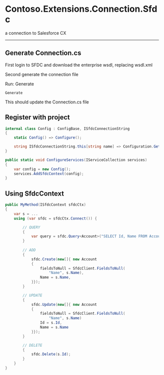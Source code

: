 # Contoso.Extensions.Connection.Sfdc
a connection to Salesforce CX

---

## Generate Connection.cs

First login to SFDC and download the enterprise wsdl, replacing wsdl.xml

Second generate the connection file

Run: Generate

```
Generate
```

This should update the Connection.cs file

## Register with project

```C#
internal class Config : ConfigBase, ISfdcConnectionString
{
    static Config() => Configure();

    string ISfdcConnectionString.this[string name] => Configuration.GetConnectionString("Sfdc");
}
```

```C#
public static void ConfigureServices(IServiceCollection services)
{
    var config = new Config();
    services.AddSfdcContext(config);
}
```

## Using SfdcContext

```C#
public MyMethod(ISfdcContext sfdcCtx)
{
    var s = ...
    using (var sfdc = sfdcCtx.Connect()) {

        // QUERY
        {
            var query = sfdc.Query<Account>("SELECT Id, Name FROM Account");
        }
        
        // ADD
        {
            sfdc.Create(new[]{ new Account
            {
                fieldsToNull = SfdcClient.FieldsToNull(
                    "Name", s.Name),
                Name = s.Name,
            }});
        }

        // UPDATE
        {
            sfdc.Update(new[]{ new Account
            {
                fieldsToNull = SfdcClient.FieldsToNull(
                    "Name", s.Name)
                Id = s.Id,
                Name = s.Name
            }});
        }

        // DELETE
        {
            sfdc.Delete(s.Id);
        }
    }
}
```


